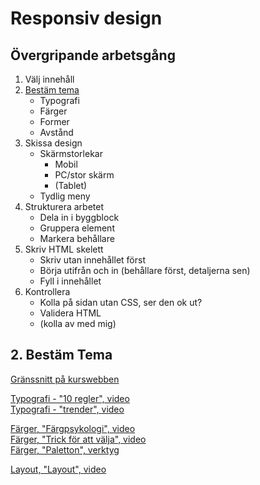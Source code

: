 # Responsiv design

## Övergripande arbetsgång

1. Välj innehåll
2. [Bestäm tema](#theme)
   * Typografi
   * Färger
   * Former
   * Avstånd
3. Skissa design
    * Skärmstorlekar
      * Mobil
      * PC/stor skärm
      * (Tablet)
    * Tydlig meny
4. Strukturera arbetet
    * Dela in i byggblock
    * Gruppera element
    * Markera behållare
5. Skriv HTML skelett
    * Skriv utan innehållet först
    * Börja utifrån och in (behållare först, detaljerna sen)
    * Fyll i innehållet
6. Kontrollera
    * Kolla på sidan utan CSS, ser den ok ut?
    * Validera HTML
    * (kolla av med mig)
  
## <a name="theme">2. Bestäm Tema</a>
[Gränssnitt på kurswebben](https://twiggy.smutje.se/index.php/Gr%C3%A4nssnittdesign)  

[Typografi - "10 regler", video](https://www.youtube.com/watch?v=gWo1ueIayj4)  
[Typografi - "trender", video](https://www.youtube.com/watch?v=NWIruxSx22Q)  
  
[Färger, "Färgpsykologi", video](https://www.youtube.com/watch?v=r9gYdD-REI0)  
[Färger, "Trick för att välja", video](https://www.youtube.com/watch?v=MjulRnUvttM)  
[Färger, "Paletton", verktyg](http://paletton.com/#uid=1000u0kllllaFw0g0qFqFg0w0aF)  
  
[Layout, "Layout", video](https://www.youtube.com/watch?v=A8pSoqEfayU)
